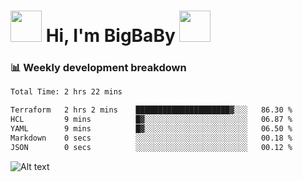 <!-- Title -->
<h1>
    <img src="https://media.tenor.com/TlyRveJkgo4AAAAi/cloud-cloud-strife.gif" width="50"/>
    Hi, I'm BigBaBy
    <img src="https://media.tenor.com/TlyRveJkgo4AAAAi/cloud-cloud-strife.gif" width="50"/>
</h1>

<h3> 📊 Weekly development breakdown </h3>
<!-- waka-readme-stats -->

<!--START_SECTION:waka-->

```txt
Total Time: 2 hrs 22 mins

Terraform   2 hrs 2 mins    █████████████████████▓░░░   86.30 %
HCL         9 mins          █▓░░░░░░░░░░░░░░░░░░░░░░░   06.87 %
YAML        9 mins          █▓░░░░░░░░░░░░░░░░░░░░░░░   06.50 %
Markdown    0 secs          ░░░░░░░░░░░░░░░░░░░░░░░░░   00.18 %
JSON        0 secs          ░░░░░░░░░░░░░░░░░░░░░░░░░   00.12 %
```

<!--END_SECTION:waka-->

![Alt text](https://spotify-recently-played-readme.vercel.app/api?user=21b7yx6vkj66csord5swswvza&count=10&width=1000)
